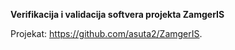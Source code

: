**Verifikacija i validacija softvera projekta ZamgerIS**

Projekat: https://github.com/asuta2/ZamgerIS.

